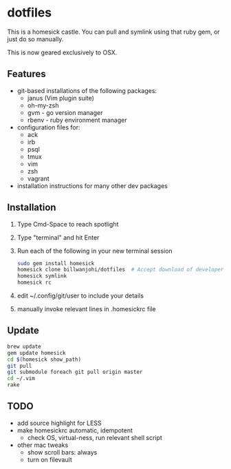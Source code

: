 # dotfiles

This is a homesick castle.
You can pull and symlink using that ruby gem,
or just do so manually.

This is now geared exclusively to OSX.

## Features

-   git-based installations of the following packages:
    -   janus (Vim plugin suite)
    -   oh-my-zsh
    -   gvm - go version manager
    -   rbenv - ruby environment manager
-   configuration files for:
    -   ack
    -   irb
    -   psql
    -   tmux
    -   vim
    -   zsh
    -   vagrant
-   installation instructions for many other dev packages

## Installation

1.  Type Cmd-Space to reach spotlight
1.  Type "terminal" and hit Enter

1.  Run each of the following in your new terminal session

    ```bash
    sudo gem install homesick
    homesick clone billwanjohi/dotfiles  # Accept download of developer tools
    homesick symlink
    homesick rc
    ```

1.  edit ~/.config/git/user to include your details
1.  manually invoke relevant lines in .homesickrc file

## Update

```bash
brew update
gem update homesick
cd $(homesick show_path)
git pull
git submodule foreach git pull origin master
cd ~/.vim
rake
```

## TODO
*   add source highlight for LESS
*   make homesickrc automatic, idempotent
    *   check OS, virtual-ness, run relevant shell script
*   other mac tweaks
    *   show scroll bars: always
    *   turn on filevault


